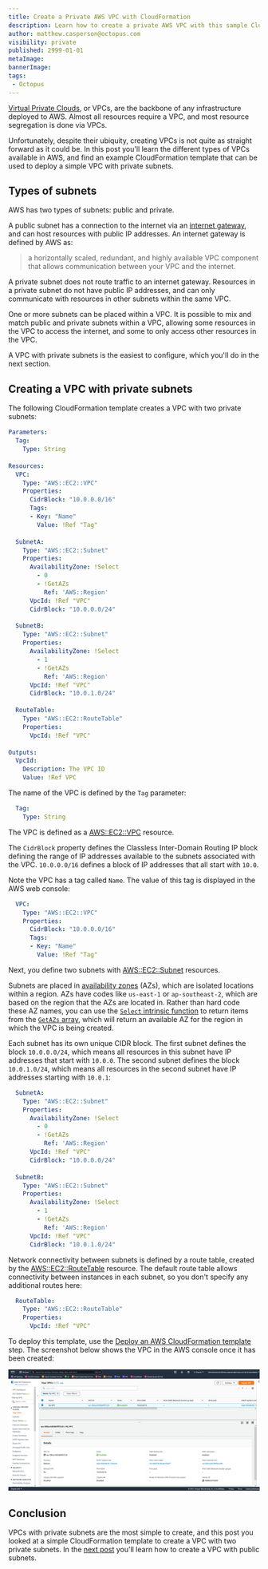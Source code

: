 ```yaml
---
title: Create a Private AWS VPC with CloudFormation
description: Learn how to create a private AWS VPC with this sample CloudFormation template
author: matthew.casperson@octopus.com
visibility: private
published: 2999-01-01
metaImage: 
bannerImage: 
tags:
 - Octopus
---
```


[Virtual Private Clouds](https://aws.amazon.com/vpc/), or VPCs, are the backbone of any infrastructure deployed to AWS. Almost all resources require a VPC, and most resource segregation is done via VPCs.

Unfortunately, despite their ubiquity, creating VPCs is not quite as straight forward as it could be. In this post you'll learn the different types of VPCs available in AWS, and find an example CloudFormation template that can be used to deploy a simple VPC with private subnets.

## Types of subnets

AWS has two types of subnets: public and private.

A public subnet has a connection to the internet via an [internet gateway](https://docs.aws.amazon.com/vpc/latest/userguide/VPC_Internet_Gateway.html), and can host resources with public IP addresses. An internet gateway is defined by AWS as:

> a horizontally scaled, redundant, and highly available VPC component that allows communication between your VPC and the internet. 

A private subnet does not route traffic to an internet gateway. Resources in a private subnet do not have public IP addresses, and can only communicate with resources in other subnets within the same VPC.

One or more subnets can be placed within a VPC. It is possible to mix and match public and private subnets within a VPC, allowing some resources in the VPC to access the internet, and some to only access other resources in the VPC.

A VPC with private subnets is the easiest to configure, which you'll do in the next section.

## Creating a VPC with private subnets

The following CloudFormation template creates a VPC with two private subnets:

```yaml
Parameters:
  Tag:
    Type: String
    
Resources: 
  VPC:
    Type: "AWS::EC2::VPC"
    Properties:
      CidrBlock: "10.0.0.0/16"
      Tags:
      - Key: "Name"
        Value: !Ref "Tag"
        
  SubnetA:
    Type: "AWS::EC2::Subnet"
    Properties:
      AvailabilityZone: !Select 
        - 0
        - !GetAZs 
          Ref: 'AWS::Region'
      VpcId: !Ref "VPC"
      CidrBlock: "10.0.0.0/24"

  SubnetB:
    Type: "AWS::EC2::Subnet"
    Properties:
      AvailabilityZone: !Select 
        - 1
        - !GetAZs 
          Ref: 'AWS::Region'
      VpcId: !Ref "VPC"
      CidrBlock: "10.0.1.0/24"
      
  RouteTable:
    Type: "AWS::EC2::RouteTable"
    Properties:
      VpcId: !Ref "VPC"
      
Outputs:
  VpcId:
    Description: The VPC ID
    Value: !Ref VPC
```

The name of the VPC is defined by the `Tag` parameter:

```yaml
  Tag:
    Type: String
```

The VPC is defined as a [AWS::EC2::VPC](https://docs.aws.amazon.com/AWSCloudFormation/latest/UserGuide/aws-resource-ec2-vpc.html) resource. 

The `CidrBlock` property defines the Classless Inter-Domain Routing IP block defining the range of IP addresses available to the subnets associated with the VPC. `10.0.0.0/16` defines a block of IP addresses that all start with `10.0`.

Note the VPC has a tag called `Name`. The value of this tag is displayed in the AWS web console:

```yaml
  VPC:
    Type: "AWS::EC2::VPC"
    Properties:
      CidrBlock: "10.0.0.0/16"
      Tags:
      - Key: "Name"
        Value: !Ref "Tag"
```

Next, you define two subnets with [AWS::EC2::Subnet](https://docs.aws.amazon.com/AWSCloudFormation/latest/UserGuide/aws-resource-ec2-subnet.html) resources.

Subnets are placed in [availability zones](https://docs.aws.amazon.com/AWSEC2/latest/UserGuide/using-regions-availability-zones.html) (AZs), which are isolated locations within a region. AZs have codes like `us-east-1` or `ap-southeast-2`, which are based on the region that the AZs are located in. Rather than hard code these AZ names, you can use the [`Select` intrinsic function](https://docs.aws.amazon.com/AWSCloudFormation/latest/UserGuide/intrinsic-function-reference-select.html) to return items from the [`GetAZs` array](https://docs.aws.amazon.com/AWSCloudFormation/latest/UserGuide/intrinsic-function-reference-getavailabilityzones.html), which will return an available AZ for the region in which the VPC is being created.

Each subnet has its own unique CIDR block. The first subnet defines the block `10.0.0.0/24`, which means all resources in this subnet have IP addresses that start with `10.0.0`. The second subnet defines the block `10.0.1.0/24`, which means all resources in the second subnet have IP addresses starting with `10.0.1`:

```yaml
  SubnetA:
    Type: "AWS::EC2::Subnet"
    Properties:
      AvailabilityZone: !Select 
        - 0
        - !GetAZs 
          Ref: 'AWS::Region'
      VpcId: !Ref "VPC"
      CidrBlock: "10.0.0.0/24"

  SubnetB:
    Type: "AWS::EC2::Subnet"
    Properties:
      AvailabilityZone: !Select 
        - 1
        - !GetAZs 
          Ref: 'AWS::Region'
      VpcId: !Ref "VPC"
      CidrBlock: "10.0.1.0/24"
```

Network connectivity between subnets is defined by a route table, created by the [AWS::EC2::RouteTable](https://docs.aws.amazon.com/AWSCloudFormation/latest/UserGuide/aws-resource-ec2-routetable.html) resource. The default route table allows connectivity between instances in each subnet, so you don't specify any additional routes here:

```yaml
  RouteTable:
    Type: "AWS::EC2::RouteTable"
    Properties:
      VpcId: !Ref "VPC"
```

To deploy this template, use the [Deploy an AWS CloudFormation template](https://octopus.com/docs/deployments/aws/cloudformation) step. The screenshot below shows the VPC in the AWS console once it has been created:

![AWS VPC Console](vpc.png)

## Conclusion

VPCs with private subnets are the most simple to create, and this post you looked at a simple CloudFormation template to create a VPC with two private subnets. In the [next post](../aws-vpc-public/index.md) you'll learn how to create a VPC with public subnets.